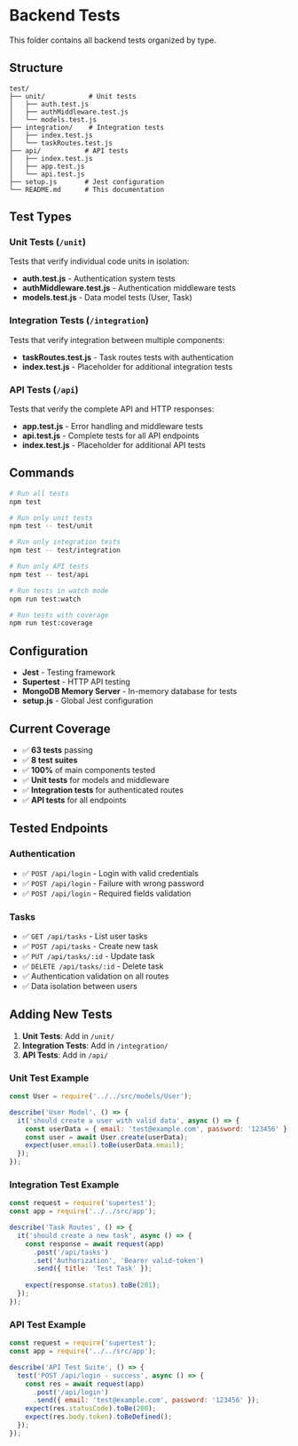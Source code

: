 # Backend Tests

This folder contains all backend tests organized by type.

## Structure

```
test/
├── unit/           # Unit tests
│   ├── auth.test.js
│   ├── authMiddleware.test.js
│   └── models.test.js
├── integration/    # Integration tests
│   ├── index.test.js
│   └── taskRoutes.test.js
├── api/           # API tests
│   ├── index.test.js
│   ├── app.test.js
│   └── api.test.js
├── setup.js       # Jest configuration
└── README.md      # This documentation
```

## Test Types

### Unit Tests (`/unit`)
Tests that verify individual code units in isolation:
- **auth.test.js** - Authentication system tests
- **authMiddleware.test.js** - Authentication middleware tests
- **models.test.js** - Data model tests (User, Task)

### Integration Tests (`/integration`)
Tests that verify integration between multiple components:
- **taskRoutes.test.js** - Task routes tests with authentication
- **index.test.js** - Placeholder for additional integration tests

### API Tests (`/api`)
Tests that verify the complete API and HTTP responses:
- **app.test.js** - Error handling and middleware tests
- **api.test.js** - Complete tests for all API endpoints
- **index.test.js** - Placeholder for additional API tests

## Commands

```bash
# Run all tests
npm test

# Run only unit tests
npm test -- test/unit

# Run only integration tests
npm test -- test/integration

# Run only API tests
npm test -- test/api

# Run tests in watch mode
npm run test:watch

# Run tests with coverage
npm run test:coverage
```

## Configuration

- **Jest** - Testing framework
- **Supertest** - HTTP API testing
- **MongoDB Memory Server** - In-memory database for tests
- **setup.js** - Global Jest configuration

## Current Coverage

- ✅ **63 tests** passing
- ✅ **8 test suites**
- ✅ **100%** of main components tested
- ✅ **Unit tests** for models and middleware
- ✅ **Integration tests** for authenticated routes
- ✅ **API tests** for all endpoints

## Tested Endpoints

### Authentication
- ✅ `POST /api/login` - Login with valid credentials
- ✅ `POST /api/login` - Failure with wrong password
- ✅ `POST /api/login` - Required fields validation

### Tasks
- ✅ `GET /api/tasks` - List user tasks
- ✅ `POST /api/tasks` - Create new task
- ✅ `PUT /api/tasks/:id` - Update task
- ✅ `DELETE /api/tasks/:id` - Delete task
- ✅ Authentication validation on all routes
- ✅ Data isolation between users

## Adding New Tests

1. **Unit Tests**: Add in `/unit/`
2. **Integration Tests**: Add in `/integration/`
3. **API Tests**: Add in `/api/`

### Unit Test Example

```javascript
const User = require('../../src/models/User');

describe('User Model', () => {
  it('should create a user with valid data', async () => {
    const userData = { email: 'test@example.com', password: '123456' };
    const user = await User.create(userData);
    expect(user.email).toBe(userData.email);
  });
});
```

### Integration Test Example

```javascript
const request = require('supertest');
const app = require('../../src/app');

describe('Task Routes', () => {
  it('should create a new task', async () => {
    const response = await request(app)
      .post('/api/tasks')
      .set('Authorization', 'Bearer valid-token')
      .send({ title: 'Test Task' });
    
    expect(response.status).toBe(201);
  });
});
```

### API Test Example

```javascript
const request = require('supertest');
const app = require('../../src/app');

describe('API Test Suite', () => {
  test('POST /api/login - success', async () => {
    const res = await request(app)
      .post('/api/login')
      .send({ email: 'test@example.com', password: '123456' });
    expect(res.statusCode).toBe(200);
    expect(res.body.token).toBeDefined();
  });
});
``` 